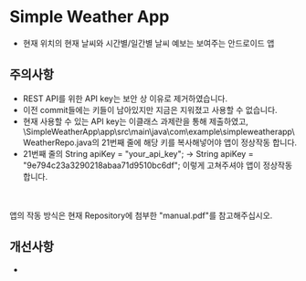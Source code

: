 # Simple Weather App
- 현재 위치의 현재 날씨와 시간별/일간별 날씨 예보는 보여주는 안드로이드 앱

## 주의사항
- REST API를 위한 API key는 보안 상 이유로 제거하였습니다.<br>
- 이전 commit들에는 키들이 남아있지만 지금은 지워졌고 사용할 수 없습니다. <br>
- 현재 사용할 수 있는 API key는 이클래스 과제란을 통해 제출하였고, <br>
\SimpleWeatherApp\app\src\main\java\com\example\simpleweatherapp\WeatherRepo.java의 21번째 줄에 해당 키를 복사해넣어야 앱이 정상작동 합니다.<br>
- 21번째 줄의 String apiKey = "your_api_key"; -> String apiKey = "9e794c23a3290218abaa71d9510bc6df"; 이렇게 고쳐주셔야 앱이 정상작동합니다.

<br><br>
앱의 작동 방식은 현재 Repository에 첨부한 "manual.pdf"를 참고해주십시오.

## 개선사항
- 